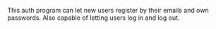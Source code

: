 This auth program can let new users register by their emails and own passwords. Also capable of letting users log in and log out.
